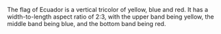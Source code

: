 The flag of Ecuador is a vertical tricolor of yellow, blue and red. It has a width-to-length aspect ratio of 2:3, with the upper band being yellow, the middle band being blue, and the bottom band being red.